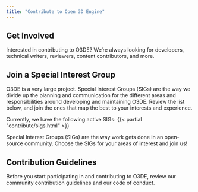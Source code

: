 ```yaml
---
title: "Contribute to Open 3D Engine"
---
```

## Get Involved
Interested in contributing to O3DE? We’re always looking for developers, technical writers, reviewers, content contributors, and more.

## Join a Special Interest Group
O3DE is a very large project. Special Interest Groups (SIGs) are the way we divide up the planning and communication for the different areas and responsibilities around developing and maintaining O3DE. Review the list below, and join the ones that map the best to your interests and experience.

Currently, we have the following active SIGs:
{{< partial "contribute/sigs.html" >}}  

Special Interest Groups (SIGs) are the way work gets done in an open-source community. Choose the SIGs for your areas of interest and join us!

## Contribution Guidelines
Before you start participating in and contributing to O3DE, review our community contribution guidelines and our code of conduct.